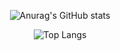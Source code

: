 <div align="center" display="flex">
  
  ![Anurag's GitHub stats](https://github-readme-stats.vercel.app/api?username=qowldud&show_icons=true&theme=monokai)

  ![Top Langs](https://github-readme-stats.vercel.app/api/top-langs/?username=qowldud&layout=compact)
</div>


